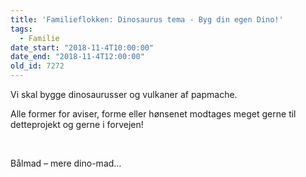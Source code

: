 ```yaml
---
title: 'Familieflokken: Dinosaurus tema - Byg din egen Dino!'
tags:
  - Familie
date_start: "2018-11-4T10:00:00"
date_end: "2018-11-4T12:00:00"
old_id: 7272
---
```

<p class="Textbody">Vi skal bygge dinosaurusser og vulkaner af papmache.</p><p class="Textbody">Alle former for aviser, forme eller hønsenet modtages meget gerne til detteprojekt og gerne i forvejen!</p><p class="Textbody">&nbsp;</p>

Bålmad – mere dino-mad…